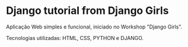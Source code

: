 # Django tutorial from Django Girls

Aplicação Web simples e funcional, iniciado no Workshop "Django Girls".

Tecnologias utilizadas: HTML, CSS, PYTHON e DJANGO.
